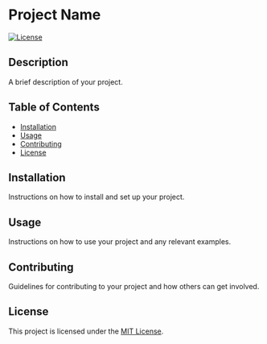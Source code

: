 # Project Name

[![License](https://img.shields.io/badge/license-MIT-blue.svg)](LICENSE)

## Description

A brief description of your project.

## Table of Contents

- [Installation](#installation)
- [Usage](#usage)
- [Contributing](#contributing)
- [License](#license)

## Installation

Instructions on how to install and set up your project.

## Usage

Instructions on how to use your project and any relevant examples.

## Contributing

Guidelines for contributing to your project and how others can get involved.

## License

This project is licensed under the [MIT License](LICENSE).